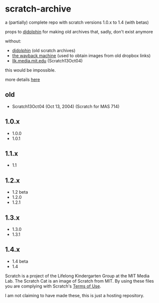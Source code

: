 # scratch-archive
a (partially) complete repo with scratch versions 1.0.x to 1.4 (with betas)

props to [djdolphin](https://github.com/djdolphin) for making old archives that, sadly, don't exist anymore

without:
* [djdolphin](https://github.com/djdolphin) (old scratch archives)
* [the wayback machine](https://archive.org) (used to obtain images from old dropbox links)
* [llk.media.mit.edu](https://llk.media.mit.edu/courses/software/scratch/) (Scratch13Oct04)

this would be impossible.

more details [here](https://github.com/xubiod/scratch-archive)

## old
 * Scratch13Oct04 (Oct 13, 2004) (Scratch for MAS 714)

## 1.0.x
 * 1.0.0
 * 1.0.1

## 1.1.x
 * 1.1

## 1.2.x
 * 1.2 beta
 * 1.2.0
 * 1.2.1

## 1.3.x
 * 1.3.0
 * 1.3.1

## 1.4.x
 * 1.4 beta
 * 1.4

Scratch is a project of the Lifelong Kindergarten Group at the MIT Media Lab.
The Scratch Cat is an image of Scratch from MIT.
By using these files you are complying with Scratch's [Terms of Use](https://scratch.mit.edu/terms_of_use).

I am not claiming to have made these, this is just a hosting repository.
